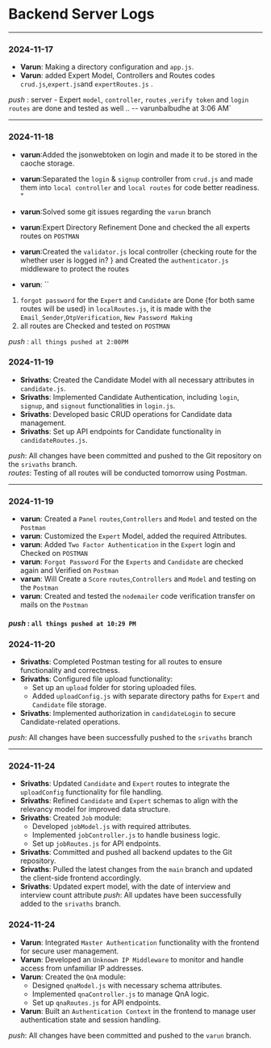 # Backend Server Logs

---

### 2024-11-17

- **Varun**: Making a directory configuration and `app.js`.
- **Varun**: added Expert Model, Controllers and Routes codes `crud.js`,`expert.js`and `expertRoutes.js` .

_push_ : server - Expert `model`, `controller`, `routes` ,`verify token` and `login routes` are done and tested as well .. -- varunbalbudhe at 3:06 AM`

---

### 2024-11-18

- **varun**:Added the jsonwebtoken on login and made it to be stored in the caoche storage.
- **varun**:Separated the `login` & `signup`
  controller from `crud.js` and made them into `local controller` and `local routes` for code better readiness.
  "
- **varun**:Solved some git issues regarding the `varun` branch
- **varun**:Expert Directory Refinement Done and checked the all experts routes on `POSTMAN`
- **varun**:Created the `validator.js` local controller {checking route for the whether user is logged in? } and Created the `authenticator.js` middleware to protect the routes

- **varun**: ``

1. `forgot password` for the `Expert` and `Candidate` are Done {for both same routes will be used} in `localRoutes.js`, it is made with the `Email_Sender`,`OtpVerification`,
   `New Password Making`
2. all routes are Checked and tested on `POSTMAN`

_push_ : `all things pushed at 2:00PM`

### 2024-11-19

- **Srivaths**: Created the Candidate Model with all necessary attributes in `candidate.js`.
- **Srivaths**: Implemented Candidate Authentication, including `login`, `signup`, and `signout` functionalities in `login.js`.
- **Srivaths**: Developed basic CRUD operations for Candidate data management.
- **Srivaths**: Set up API endpoints for Candidate functionality in `candidateRoutes.js`.

_push_: All changes have been committed and pushed to the Git repository on the `srivaths` branch.  
_routes_: Testing of all routes will be conducted tomorrow using Postman.

---

### 2024-11-19

- **varun**: Created a `Panel` `routes`,`Controllers` and `Model` and tested on the `Postman`
- **varun**: Customized the `Expert` Model, added the required Attributes.
- **varun**: Added `Two Factor Authentication` in the `Expert` login and Checked on `POSTMAN`
- **varun**: `Forgot Password` For the `Experts` and `Candidate` are checked again and Verified on `Postman`
- **varun**: Will Create a `Score` `routes`,`Controllers` and `Model` and testing on the `Postman`
- **varun**: Created and tested the `nodemailer` code verification transfer on mails on the `Postman`

#### _push_ : `all things pushed at 10:29 PM`

### 2024-11-20

- **Srivaths**: Completed Postman testing for all routes to ensure functionality and correctness.
- **Srivaths**: Configured file upload functionality:
  - Set up an `upload` folder for storing uploaded files.
  - Added `uploadConfig.js` with separate directory paths for `Expert` and `Candidate` file storage.
- **Srivaths**: Implemented authorization in `candidateLogin` to secure Candidate-related operations.

_push_: All changes have been successfully pushed to the `srivaths` branch

---

### 2024-11-24

- **Srivaths**: Updated `Candidate` and `Expert` routes to integrate the `uploadConfig` functionality for file handling.
- **Srivaths**: Refined `Candidate` and `Expert` schemas to align with the relevancy model for improved data structure.
- **Srivaths**: Created `Job` module:
  - Developed `jobModel.js` with required attributes.
  - Implemented `jobController.js` to handle business logic.
  - Set up `jobRoutes.js` for API endpoints.
- **Srivaths**: Committed and pushed all backend updates to the Git repository.
- **Srivaths**: Pulled the latest changes from the `main` branch and updated the client-side frontend accordingly.
- **Srivaths**: Updated expert model, with the date of interview and interview count attribute
_push_: All updates have been successfully added to the `srivaths` branch.

### 2024-11-24

- **Varun**: Integrated `Master Authentication` functionality with the frontend for secure user management.
- **Varun**: Developed an `Unknown IP Middleware` to monitor and handle access from unfamiliar IP addresses.
- **Varun**: Created the `QnA` module:
  - Designed `qnaModel.js` with necessary schema attributes.
  - Implemented `qnaController.js` to manage QnA logic.
  - Set up `qnaRoutes.js` for API endpoints.
- **Varun**: Built an `Authentication Context` in the frontend to manage user authentication state and session handling.

_push_: All changes have been committed and pushed to the `varun` branch.


